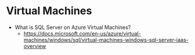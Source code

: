 # Virtual Machines

- What is SQL Server on Azure Virtual Machines?
    - https://docs.microsoft.com/en-us/azure/virtual-machines/windows/sql/virtual-machines-windows-sql-server-iaas-overview